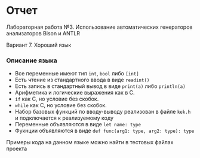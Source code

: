 # Отчет

Лабораторная работа №3. Использование
автоматических генераторов анализаторов
Bison и ANTLR

Вариант 7. Хороший язык

### Описание языка
- Все переменные имеют тип `int`, `bool` либо `[int]`
- Есть чтение из стандартного ввода в виде `readint()`
- Есть запись в стандартный вывод в виде `print(a)` либо `println(a)`
- Арифметика и логические выражения как в C.
- `if` как C, но условие без скобок.
- `while` как C, но условие без скобок.
- Набор базовых функций по вводу-выводу реализован в файле `kek.h` и подключается к реализуемому коду
- Переменные объявляются в виде `let name: type`
- Фукнции объявляются в виде `def func(arg1: type, arg2: type): type`

Примеры кода на данном языке можно найти в тестовых файлах проекта